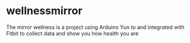wellnessmirror
==============

The mirror wellness is a project using Arduino Yun to and integrated with Fitbit to collect data and show you how health you are
